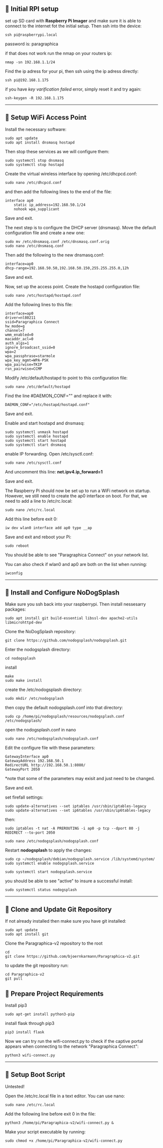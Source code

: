 ## **📡 Initial RPI setup**

set up SD card with **Raspberry Pi Imager** and make sure it is able to connect to the internet fot the initial setup. Then ssh into the device:

```
ssh pi@raspberrypi.local
```

password is: paragraphica

if that does not work run the nmap on your routers ip: 
```
nmap -sn 192.168.1.1/24
```
Find the ip adress for your pi, then ssh using the ip adress directly:

```
ssh pi@192.168.1.175
```

if you have *key varification failed* error, simply reset it and try again: 
```
ssh-keygen -R 192.168.1.175
```

---
## **📡 Setup WiFi Access Point**

Install the necessary software:

```
sudo apt update
sudo apt install dnsmasq hostapd
```

Then stop these services as we will configure them:
```
sudo systemctl stop dnsmasq
sudo systemctl stop hostapd
```

Create the virtual wireless interface by opening /etc/dhcpcd.conf:
```
sudo nano /etc/dhcpcd.conf
```
and then add the following lines to the end of the file: 
```
interface ap0
    static ip_address=192.168.50.1/24
    nohook wpa_supplicant
```
Save and exit.

The next step is to configure the DHCP server (dnsmasq). Move the default configuration file and create a new one:
```
sudo mv /etc/dnsmasq.conf /etc/dnsmasq.conf.orig  
sudo nano /etc/dnsmasq.conf
```
Then add the following to the new dnsmasq.conf:
```
interface=ap0
dhcp-range=192.168.50.50,192.168.50.150,255.255.255.0,12h
```
Save and exit.

Now, set up the access point. Create the hostapd configuration file:
```
sudo nano /etc/hostapd/hostapd.conf
```
Add the following lines to this file:

```
interface=ap0
driver=nl80211
ssid=Paragraphica Connect
hw_mode=g
channel=7
wmm_enabled=0
macaddr_acl=0
auth_algs=1
ignore_broadcast_ssid=0
wpa=2
wpa_passphrase=starmole
wpa_key_mgmt=WPA-PSK
wpa_pairwise=TKIP
rsn_pairwise=CCMP
```

Modify /etc/default/hostapd to point to this configuration file:
```
sudo nano /etc/default/hostapd
```

Find the line #DAEMON_CONF="" and replace it with:
```
DAEMON_CONF="/etc/hostapd/hostapd.conf"
```
Save and exit. 

Enable and start hostapd and dnsmasq:
```
sudo systemctl unmask hostapd
sudo systemctl enable hostapd
sudo systemctl start hostapd
sudo systemctl start dnsmasq
```

enable IP forwarding. Open /etc/sysctl.conf:

```
sudo nano /etc/sysctl.conf
```

And uncomment this line: **net.ipv4.ip_forward=1**

Save and exit. 

The Raspberry Pi should now be set up to run a WiFi network on startup. However, we still need to create the ap0 interface on boot. For that, we need to add a line to /etc/rc.local:

```
sudo nano /etc/rc.local
```

Add this line before exit 0:
```
iw dev wlan0 interface add ap0 type __ap
```

Save and exit and reboot your Pi:
```
sudo reboot
```
You should be able to see "Paragraphica Connect" on your network list.

You can also check if wlan0 and ap0 are both on the list when running:
```
iwconfig
```

---
## **🚪 Install and Configure NoDogSplash**

Make sure you ssh back into your raspberrypi. Then install nessesarry packages: 

```
sudo apt install git build-essential libssl-dev apache2-utils libmicrohttpd-dev
```

Clone the NoDogSplash repository: 
```
git clone https://github.com/nodogsplash/nodogsplash.git
```
Enter the nodogsplash directory:
```
cd nodogsplash
```
install
```
make
sudo make install
```
create the /etc/nodogsplash directory:
```
sudo mkdir /etc/nodogsplash
```
then copy the default nodogsplash.conf into that directory:
```
sudo cp /home/pi/nodogsplash/resources/nodogsplash.conf /etc/nodogsplash/
```
open the nodogsplash.conf in nano
```
sudo nano /etc/nodogsplash/nodogsplash.conf
```
Edit the configure file with these parameters:
```
GatewayInterface ap0
GatewayAddress 192.168.50.1  
RedirectURL http://192.168.50.1:8080/
GatewayPort 2050
```
*note that some of the parameters may exisit and just need to be changed. 

Save and exit. 

set firefall settings:
```
sudo update-alternatives --set iptables /usr/sbin/iptables-legacy
sudo update-alternatives --set ip6tables /usr/sbin/ip6tables-legacy
```
then:
```
sudo iptables -t nat -A PREROUTING -i ap0 -p tcp --dport 80 -j REDIRECT --to-port 2050
```

```
sudo nano /etc/nodogsplash/nodogsplash.conf
````

Restart **nodogsplash** to apply the changes:

```
sudo cp ~/nodogsplash/debian/nodogsplash.service /lib/systemd/system/
sudo systemctl enable nodogsplash.service 

sudo systemctl start nodogsplash.service 
```
you should be able to see "active" to insure a successful install: 
```
sudo systemctl status nodogsplash
```

---
## **💾 Clone and Update Git Repository**

If not already installed then make sure you have git installed: 
```
sudo apt update
sudo apt install git
```

Clone the Paragraphica-v2 repository to the root

```
cd
git clone https://github.com/bjoernkarmann/Paragraphica-v2.git
```

to update the git repository run: 
```
cd Paragraphica-v2
git pull
```

## **🚨 Prepare Project Requirements**

Install pip3
```
sudo apt-get install python3-pip
```
install flask through pip3
```
pip3 install flask
```

Now we can try run the wifi-connect.py to check if the captive portal appears when connecting to the network "Paragraphica Connect":
```
python3 wifi-connect.py
```
---
## **🥾 Setup Boot Script**

Untested!

Open the /etc/rc.local file in a text editor. You can use nano:
```
sudo nano /etc/rc.local
```
Add the following line before exit 0 in the file:
```
python3 /home/pi/Paragraphica-v2/wifi-connect.py &
```

Make your script executable by running:
```
sudo chmod +x /home/pi/Paragraphica-v2/wifi-connect.py
```